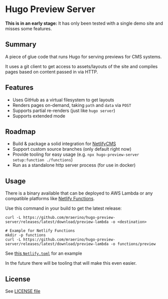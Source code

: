 # Hugo Preview Server

**This is in an early stage:** It has only been tested with a single demo site and misses some features.

## Summary

A piece of glue code that runs Hugo for serving previews for CMS systems.

It uses a git client to get access to assets/layouts of the site and compiles pages based on content passed in via HTTP.

## Features

- Uses GitHub as a virtual filesystem to get layouts
- Renders pages on-demand, taking `path` and `data` via `POST`
- Supports partial re-renders (just like `hugo server`)
- Supports extended mode

## Roadmap

- Build & package a solid integration for [NetlifyCMS](https://www.netlifycms.org/)
- Support custom source branches (only default right now)
- Provide tooling for easy usage (e.g. `npx hugo-preview-server setup:function ./functions`)
- Run as a standalone http server process (for use in docker)

## Usage

There is a binary available that can be deployed to AWS Lambda or any compatible platforms like [Netlify Functions](https://www.netlify.com/products/functions/).

Use this command in your build to get the latest release:

```
curl -L https://github.com/mraerino/hugo-preview-server/releases/latest/download/preview-lambda -o <destination>

# Example for Netlify Functions
mkdir -p functions
curl -L https://github.com/mraerino/hugo-preview-server/releases/latest/download/preview-lambda -o functions/preview
```

See [this `Netlify.toml`](demo/netlify.toml) for an example

In the future there will be tooling that will make this even easier.

## License

See [LICENSE file](LICENSE.md)
